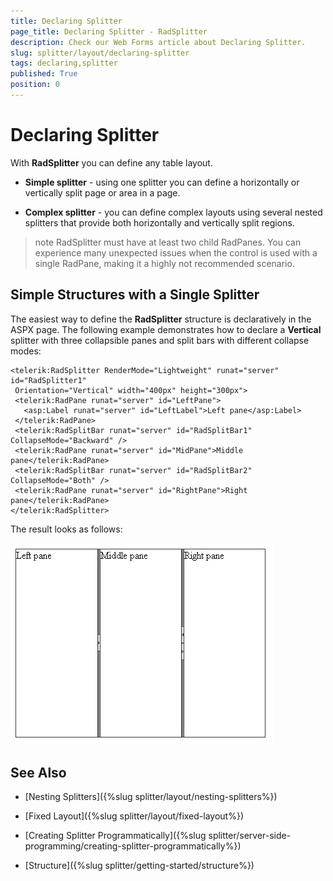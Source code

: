 ```yaml
---
title: Declaring Splitter
page_title: Declaring Splitter - RadSplitter
description: Check our Web Forms article about Declaring Splitter.
slug: splitter/layout/declaring-splitter
tags: declaring,splitter
published: True
position: 0
---
```


# Declaring Splitter

With **RadSplitter** you can define any table layout.

* **Simple splitter** - using one splitter you can define a horizontally or vertically split page or area in a page.

* **Complex splitter** - you can define complex layouts using several nested splitters that provide both horizontally and vertically split regions.

>note RadSplitter must have at least two child RadPanes. You can experience many unexpected issues when the control is used with a single RadPane, making it a highly not recommended scenario.

## Simple Structures with a Single Splitter

The easiest way to define the **RadSplitter** structure is declaratively in the ASPX page. The following example demonstrates how to declare a **Vertical** splitter with three collapsible panes and split bars with different collapse modes:

````ASP.NET	 
<telerik:RadSplitter RenderMode="Lightweight" runat="server" id="RadSplitter1"
 Orientation="Vertical" width="400px" height="300px">
 <telerik:RadPane runat="server" id="LeftPane">
   <asp:Label runat="server" id="LeftLabel">Left pane</asp:Label>
 </telerik:RadPane>
 <telerik:RadSplitBar runat="server" id="RadSplitBar1" CollapseMode="Backward" />
 <telerik:RadPane runat="server" id="MidPane">Middle pane</telerik:RadPane>
 <telerik:RadSplitBar runat="server" id="RadSplitBar2" CollapseMode="Both" />
 <telerik:RadPane runat="server" id="RightPane">Right pane</telerik:RadPane>
</telerik:RadSplitter> 			
````



The result looks as follows:

![](images/splitter-simplesplitter.png)

## See Also

 * [Nesting Splitters]({%slug splitter/layout/nesting-splitters%})

 * [Fixed Layout]({%slug splitter/layout/fixed-layout%})

 * [Creating Splitter Programmatically]({%slug splitter/server-side-programming/creating-splitter-programmatically%})

 * [Structure]({%slug splitter/getting-started/structure%})

